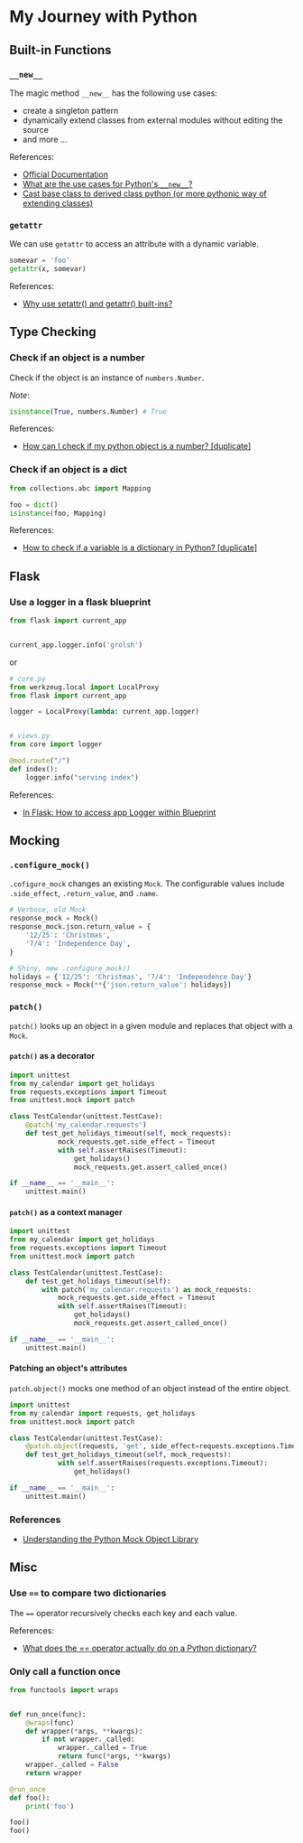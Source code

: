 # My Journey with Python

## Built-in Functions

### `__new__`

The magic method `__new__` has the following use cases:

- create a singleton pattern
- dynamically extend classes from external modules without editing the source
- and more ...

References:

- [Official Documentation](https://docs.python.org/3.7/reference/datamodel.html#object.__new__)
- [What are the use cases for Python's `__new__`?
](https://stackoverflow.com/questions/12835176/what-are-the-use-cases-for-pythons-new)
- [Cast base class to derived class python (or more pythonic way of extending classes)](https://stackoverflow.com/questions/3464061/cast-base-class-to-derived-class-python-or-more-pythonic-way-of-extending-class/4714744#4714744)

### `getattr`

We can use `getattr` to access an attribute with a dynamic variable.

```python
somevar = 'foo'
getattr(x, somevar)
```

References:

- [Why use setattr() and getattr() built-ins?](https://stackoverflow.com/a/19123719)

## Type Checking

### Check if an object is a number

Check if the object is an instance of `numbers.Number`.

_Note_:

```python
isinstance(True, numbers.Number) # True
```

References:

- [How can I check if my python object is a number? [duplicate]
](https://stackoverflow.com/questions/4187185/how-can-i-check-if-my-python-object-is-a-number)

### Check if an object is a dict

```python
from collections.abc import Mapping

foo = dict()
isinstance(foo, Mapping)
```

References:

- [How to check if a variable is a dictionary in Python? [duplicate]](https://stackoverflow.com/questions/25231989/how-to-check-if-a-variable-is-a-dictionary-in-python)

## Flask

### Use a logger in a flask blueprint

```python
from flask import current_app


current_app.logger.info('grolsh')
```

or

```python
# core.py
from werkzeug.local import LocalProxy
from flask import current_app

logger = LocalProxy(lambda: current_app.logger)


# views.py
from core import logger

@mod.route("/")
def index():
    logger.info("serving index")
```

References:

- [In Flask: How to access app Logger within Blueprint
](https://stackoverflow.com/questions/16994174/in-flask-how-to-access-app-logger-within-blueprint)

## Mocking

### `.configure_mock()`

`.cofigure_mock` changes an existing `Mock`. The configurable values include `.side_effect`, `.return_value`, and `.name`.

```python
# Verbose, old Mock
response_mock = Mock()
response_mock.json.return_value = {
    '12/25': 'Christmas',
    '7/4': 'Independence Day',
}

# Shiny, new .configure_mock()
holidays = {'12/25': 'Christmas', '7/4': 'Independence Day'}
response_mock = Mock(**{'json.return_value': holidays})
```

### `patch()`

`patch()` looks up an object in a given module and replaces that object with a `Mock`.

#### `patch()` as a decorator

```python
import unittest
from my_calendar import get_holidays
from requests.exceptions import Timeout
from unittest.mock import patch

class TestCalendar(unittest.TestCase):
    @patch('my_calendar.requests')
    def test_get_holidays_timeout(self, mock_requests):
            mock_requests.get.side_effect = Timeout
            with self.assertRaises(Timeout):
                get_holidays()
                mock_requests.get.assert_called_once()

if __name__ == '__main__':
    unittest.main()
```

#### `patch()` as a context manager

```python
import unittest
from my_calendar import get_holidays
from requests.exceptions import Timeout
from unittest.mock import patch

class TestCalendar(unittest.TestCase):
    def test_get_holidays_timeout(self):
        with patch('my_calendar.requests') as mock_requests:
            mock_requests.get.side_effect = Timeout
            with self.assertRaises(Timeout):
                get_holidays()
                mock_requests.get.assert_called_once()

if __name__ == '__main__':
    unittest.main()
```

#### Patching an object's attributes

`patch.object()` mocks one method of an object instead of the entire object.

```python
import unittest
from my_calendar import requests, get_holidays
from unittest.mock import patch

class TestCalendar(unittest.TestCase):
    @patch.object(requests, 'get', side_effect=requests.exceptions.Timeout)
    def test_get_holidays_timeout(self, mock_requests):
            with self.assertRaises(requests.exceptions.Timeout):
                get_holidays()

if __name__ == '__main__':
    unittest.main()
```

### References

- [Understanding the Python Mock Object Library](https://realpython.com/python-mock-library/)

## Misc

### Use `==` to compare two dictionaries

The `==` operator recursively checks each key and each value.

References:

- [What does the == operator actually do on a Python dictionary?](https://stackoverflow.com/questions/17217225/what-does-the-operator-actually-do-on-a-python-dictionary)

### Only call a function once

```python
from functools import wraps


def run_once(func):
    @wraps(func)
    def wrapper(*args, **kwargs):
        if not wrapper._called:
            wrapper._called = True
            return func(*args, **kwargs)
    wrapper._called = False
    return wrapper

@run_once
def foo():
    print('foo')

foo()
foo()
```
